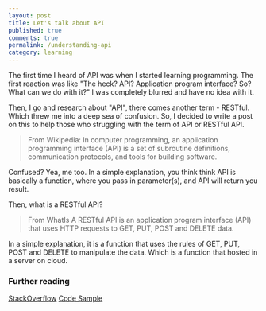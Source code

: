 ```yaml
---
layout: post
title: Let's talk about API
published: true
comments: true
permalink: /understanding-api
category: learning
---
```


The first time I heard of API was when I started learning programming. The first reaction was like "The heck? API? Application program interface? So? What can we do with it?" 
I was completely blurred and have no idea with it.

Then, I go and research about "API", there comes another term - RESTful. Which threw me into a deep sea of confusion. So, I 
decided to write a post on this to help those who struggling with the term of API or RESTful API.

> From Wikipedia:
> In computer programming, an application programming interface (API) is a set of subroutine definitions, communication protocols, 
> and tools for building software.

Confused? Yea, me too. In a simple explanation, you think think API is basically a function, where you pass in parameter(s), and 
API will return you result. 

Then, what is a RESTful API?
> From WhatIs
> A RESTful API is an application program interface (API) that uses HTTP requests to GET, PUT, POST and DELETE data.

In a simple explanation, it is a function that uses the rules of GET, PUT, POST and DELETE to manipulate the data. Which is a function
that hosted in a server on cloud.

### Further reading
[StackOverflow](https://stackoverflow.com/questions/671118/what-exactly-is-restful-programming)
[Code Sample](https://medium.com/python-pandemonium/build-simple-restful-api-with-python-and-flask-part-1-fae9ff66a706)
